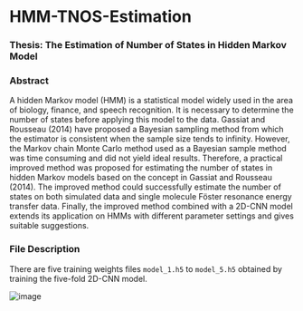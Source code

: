 # HMM-TNOS-Estimation

### Thesis: The Estimation of Number of States in Hidden Markov Model

### Abstract
A hidden Markov model (HMM) is a statistical model widely used in the area of biology, finance, and speech recognition. It is necessary to determine the number of states before applying this model to the data. Gassiat and Rousseau (2014) have proposed a Bayesian sampling method from which the estimator is consistent when the sample size tends to infinity. However, the Markov chain Monte Carlo method used as a Bayesian sample method was time consuming and did not yield ideal results. Therefore, a practical improved method was proposed for estimating the number of states in hidden Markov models based on the concept in Gassiat and Rousseau (2014). The improved method could successfully estimate the number of states on both simulated data and single molecule Föster resonance energy transfer data. Finally, the improved method combined with a 2D-CNN model extends its application on HMMs with different parameter settings and gives suitable suggestions.

### File Description
There are five training weights files `model_1.h5` to `model_5.h5` obtained by training the five-fold 2D-CNN model.

![image](https://user-images.githubusercontent.com/35397383/126596803-1a877c35-1bed-40e9-a7d9-2fb7412899ba.png)

